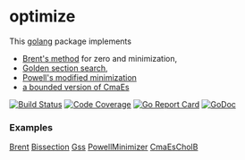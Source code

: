 # optimize

This [golang](https://golang.org/) package implements 

- [Brent's method](https://en.wikipedia.org/wiki/Brent's_method) for zero and minimization, 
- [Golden section search](https://en.wikipedia.org/wiki/Golden-section_search), 
- [Powell's modified minimization](https://en.wikipedia.org/wiki/Powell%27s_method)
- [a bounded version of CmaEs](https://godoc.org/github.com/pa-m/optimize/.#example-CmaEsCholB)

[![Build Status](https://travis-ci.org/pa-m/optimize.svg?branch=master)](https://travis-ci.org/pa-m/optimize)
[![Code Coverage](https://codecov.io/gh/pa-m/optimize/branch/master/graph/badge.svg)](https://codecov.io/gh/pa-m/optimize)
[![Go Report Card](https://goreportcard.com/badge/github.com/pa-m/optimize)](https://goreportcard.com/report/github.com/pa-m/optimize)
[![GoDoc](https://godoc.org/github.com/pa-m/optimize?status.svg)](https://godoc.org/github.com/pa-m/optimize)

### Examples
[Brent](https://godoc.org/github.com/pa-m/optimize/.#example-Brent) 
[Bissection](https://godoc.org/github.com/pa-m/optimize/.#example-Bissection) 
[Gss](https://godoc.org/github.com/pa-m/optimize/.#example-Gss) 
[PowellMinimizer](https://godoc.org/github.com/pa-m/optimize/.#example-PowellMinimizer) 
[CmaEsCholB](https://godoc.org/github.com/pa-m/optimize/.#example-CmaEsCholB)

